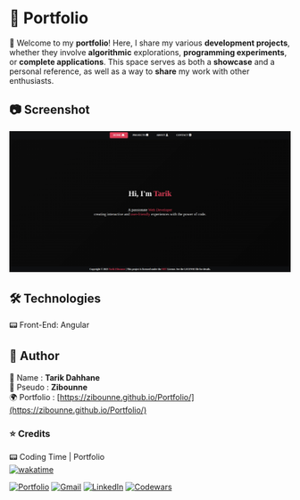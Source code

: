 # 📌 Portfolio

🔹 Welcome to my **portfolio**! Here, I share my various **development projects**, whether they involve **algorithmic** explorations, **programming experiments**, or **complete applications**. This space serves as both a **showcase** and a personal reference, as well as a way to **share** my work with other enthusiasts.

## 📷 Screenshot

![screenshot](src/assets/pictures/github/screenshotGithub.png)

## 🛠️ Technologies

📟 Front-End: Angular

</svg>

## 👤 Author

📝 Name : **Tarik Dahhane**
<br>
📝 Pseudo : **Zibounne**
<br>
🌍 Portfolio : [https://zibounne.github.io/Portfolio/](https://zibounne.github.io/Portfolio/)

### ⭐ Credits

📟 Coding Time | Portfolio
<br>
[![wakatime](https://wakatime.com/badge/user/018ee67a-8597-4af3-ab6a-199ac4f20f9d/project/018ee67b-4599-472b-afa0-d0bd3877525b.svg)](https://wakatime.com/badge/user/018ee67a-8597-4af3-ab6a-199ac4f20f9d/project/018ee67b-4599-472b-afa0-d0bd3877525b)
<br>

[![Portfolio](https://img.shields.io/badge/Portfolio-%23000000.svg?style=for-the-badge)](https://zibounne.github.io/Portfolio/) [![Gmail](https://img.shields.io/badge/Gmail-D14836?style=for-the-badge&logo=gmail&logoColor=white)](mailto:tarik.dahhane.pro@gmail.com) [![LinkedIn](https://img.shields.io/badge/linkedin-%230077B5.svg?style=for-the-badge&logo=linkedin&logoColor=white)](https://www.linkedin.com/in/tarik-dahhane-0777b3313)  [![Codewars](https://img.shields.io/badge/Codewars-B1361E?style=for-the-badge&logo=codewars&logoColor=grey)](https://www.codewars.com/users/Zibounne)